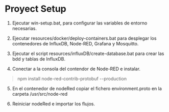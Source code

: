 # Proyect Setup

1. Ejecutar win-setup.bat, para configurar las variables de entorno necesarias.

2. Ejecutar resources/docker/deploy-containers.bat para desplegar los contenedores de InfluxDB, Node-RED, Grafana y Mosquitto.

3. Ejecutar el script resources/influxDB/create-database.bat para crear las bdd y tablas de InfluxDB.

4. Conectar a la consola del contendor de Node-RED e instalar.

> npm install node-red-contrib-protobuf --production

5. En el contenedor de nodeRed copiar el fichero environment.proto en la carpeta /usr/src/node-red

6. Reiniciar nodeRed e importar los flujos.


